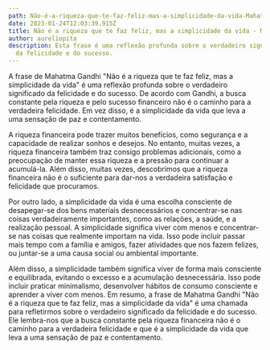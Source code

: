 ```yaml
---
path: Não-é-a-riqueza-que-te-faz-feliz-mas-a-simplicidade-da-vida-Mahatma-Gandhi
date: 2023-01-24T12:03:39.915Z
title: Não é a riqueza que te faz feliz, mas a simplicidade da vida - Mahatma Gandhi
author: aureliopita
description: Esta frase é uma reflexão profunda sobre o verdadeiro significado
  da felicidade e do sucesso.
---
```

A frase de Mahatma Gandhi "Não é a riqueza que te faz feliz, mas a simplicidade da vida" é uma reflexão profunda sobre o verdadeiro significado da felicidade e do sucesso. De acordo com Gandhi, a busca constante pela riqueza e pelo sucesso financeiro não é o caminho para a verdadeira felicidade. Em vez disso, é a simplicidade da vida que leva a uma sensação de paz e contentamento.


A riqueza financeira pode trazer muitos benefícios, como segurança e a capacidade de realizar sonhos e desejos. No entanto, muitas vezes, a riqueza financeira também traz consigo problemas adicionais, como a preocupação de manter essa riqueza e a pressão para continuar a acumulá-la. Além disso, muitas vezes, descobrimos que a riqueza financeira não é o suficiente para dar-nos a verdadeira satisfação e felicidade que procuramos.


Por outro lado, a simplicidade da vida é uma escolha consciente de desapegar-se dos bens materiais desnecessários e concentrar-se nas coisas verdadeiramente importantes, como as relações, a saúde, e a realização pessoal. A simplicidade significa viver com menos e concentrar-se nas coisas que realmente importam na vida. Isso pode incluir passar mais tempo com a família e amigos, fazer atividades que nos fazem felizes, ou juntar-se a uma causa social ou ambiental importante.


Além disso, a simplicidade também significa viver de forma mais consciente e equilibrada, evitando o excesso e a acumulação desnecessária. Isso pode incluir praticar minimalismo, desenvolver hábitos de consumo consciente e aprender a viver com menos.
Em resumo, a frase de Mahatma Gandhi "Não é a riqueza que te faz feliz, mas a simplicidade da vida" é uma chamada para refletirmos sobre o verdadeiro significado da felicidade e do sucesso. Ele lembra-nos que a busca constante pela riqueza financeira não é o caminho para a verdadeira felicidade e que é a simplicidade da vida que leva a uma sensação de paz e contentamento.